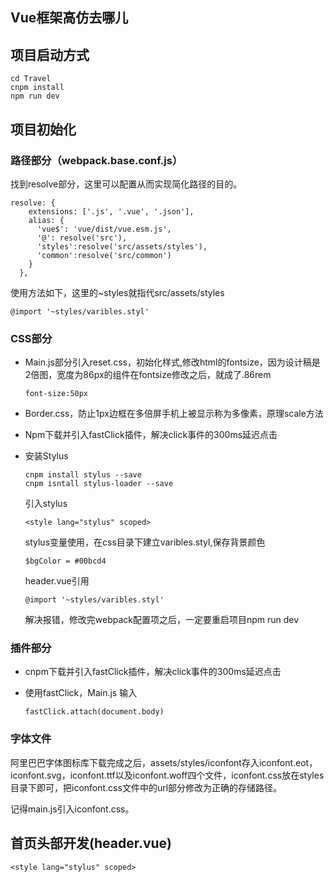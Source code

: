 ## Vue框架高仿去哪儿

## 项目启动方式

```
cd Travel
cnpm install
npm run dev
```

## 项目初始化

### 路径部分（webpack.base.conf.js）

找到resolve部分，这里可以配置从而实现简化路径的目的。

```
resolve: {
    extensions: ['.js', '.vue', '.json'],
    alias: {
      'vue$': 'vue/dist/vue.esm.js',
      '@': resolve('src'),
      'styles':resolve('src/assets/styles'),
      'common':resolve('src/common')
    }
  },
```

使用方法如下，这里的~styles就指代src/assets/styles

```
@import '~styles/varibles.styl'
```

### CSS部分

- Main.js部分引入reset.css，初始化样式,修改html的fontsize，因为设计稿是2倍图，宽度为86px的组件在fontsize修改之后，就成了.86rem

  ```
  font-size:50px
  ```

- Border.css，防止1px边框在多倍屏手机上被显示称为多像素，原理scale方法

- Npm下载并引入fastClick插件，解决click事件的300ms延迟点击

- 安装Stylus

  ```
  cnpm install stylus --save
  cnpm isntall stylus-loader --save
  ```

  引入stylus

  ```
  <style lang="stylus" scoped>
  ```

  stylus变量使用，在css目录下建立varibles.styl,保存背景颜色

  ```
  $bgColor = #00bcd4
  ```

  header.vue引用

  ```
  @import '~styles/varibles.styl'
  ```

  解决报错，修改完webpack配置项之后，一定要重启项目npm run dev

### 插件部分

- cnpm下载并引入fastClick插件，解决click事件的300ms延迟点击

- 使用fastClick，Main.js 输入 

  ```
  fastClick.attach(document.body)
  ```

### 字体文件

阿里巴巴字体图标库下载完成之后，assets/styles/iconfont存入iconfont.eot，iconfont.svg，iconfont.ttf以及iconfont.woff四个文件，iconfont.css放在styles目录下即可，把iconfont.css文件中的url部分修改为正确的存储路径。

记得main.js引入iconfont.css。

## 首页头部开发(header.vue)

```
<style lang="stylus" scoped>
```

